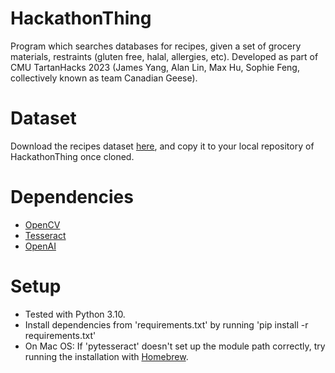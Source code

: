 # HackathonThing
Program which searches databases for recipes, given a set of grocery materials, restraints (gluten free, halal, allergies, etc).
Developed as part of CMU TartanHacks 2023 (James Yang, Alan Lin, Max Hu, Sophie Feng, collectively known as team Canadian Geese).

# Dataset
Download the recipes dataset [here](https://drive.google.com/file/d/1RrCHyl7BqPEDS33FRhFzN9RawMB18S7e/view?usp=sharing), and copy it to your local repository of HackathonThing once cloned.

# Dependencies
- [OpenCV](https://pypi.org/project/opencv-python/)
- [Tesseract](https://pypi.org/project/pytesseract/)
- [OpenAI](https://pypi.org/project/openai/)

# Setup
- Tested with Python 3.10.
- Install dependencies from 'requirements.txt' by running 'pip install -r requirements.txt'
- On Mac OS: If 'pytesseract' doesn't set up the module path correctly, try running the installation with [Homebrew](https://brew.sh/).
